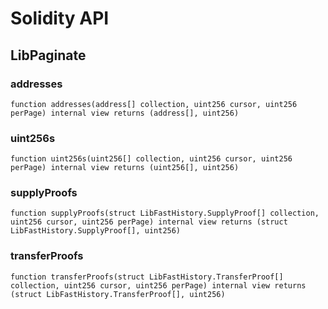 # Solidity API

## LibPaginate

### addresses

```solidity
function addresses(address[] collection, uint256 cursor, uint256 perPage) internal view returns (address[], uint256)
```

### uint256s

```solidity
function uint256s(uint256[] collection, uint256 cursor, uint256 perPage) internal view returns (uint256[], uint256)
```

### supplyProofs

```solidity
function supplyProofs(struct LibFastHistory.SupplyProof[] collection, uint256 cursor, uint256 perPage) internal view returns (struct LibFastHistory.SupplyProof[], uint256)
```

### transferProofs

```solidity
function transferProofs(struct LibFastHistory.TransferProof[] collection, uint256 cursor, uint256 perPage) internal view returns (struct LibFastHistory.TransferProof[], uint256)
```

